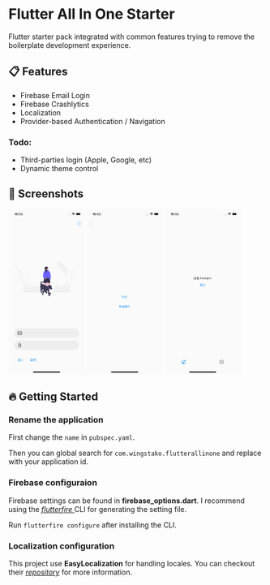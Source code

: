 # Flutter All In One Starter

Flutter starter pack integrated with common features trying to remove the boilerplate development experience.

## 📋 Features

- Firebase Email Login
- Firebase Crashlytics
- Localization
- Provider-based Authentication / Navigation

### Todo:
- Third-parties login (Apple, Google, etc)
- Dynamic theme control

## 📱 Screenshots

<p>
<img src="/screenshots/ios-login.png" width="150"> 
<img src="/screenshots/ios-lang.png" width="150">
<img src="/screenshots/ios-feature.png" width="150">
</p>

## 🔥 Getting Started

### Rename the application

First change the ```name``` in ```pubspec.yaml```.

Then you can global search for ``` com.wingstako.flutterallinone ``` and replace with your application id.

### Firebase configuraion
Firebase settings can be found in **firebase_options.dart**. I recommend using the [ *flutterfire* ]('https://firebase.flutter.dev/docs/cli/') CLI for generating the setting file.

Run ```flutterfire configure``` after installing the CLI. 


### Localization configuration
This project use **EasyLocalization** for handling locales. You can checkout their [*repository*]('https://github.com/aissat/easy_localization') for more information. 

